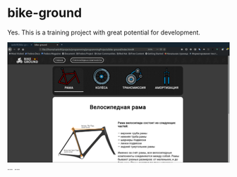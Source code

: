 # bike-ground
Yes. This is a training project with great potential for development.

![Иллюстрация к проекту](https://github.com/varkrift/bike-ground/blob/master/img/ReadmeIMG/components.png)
...
...
